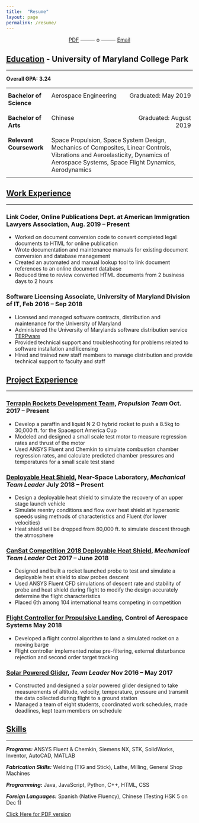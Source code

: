 ```yaml
---
title:  "Resume"
layout: page 
permalink: /resume/
---
```

<center>
<a href="/resume/A_Danao-Schroeder_resume_2019-10.pdf" class="btn btn-success" target="_blank" >PDF</a>
     &#11835; o &#11835;
<a href="mailto:{{ site.email }}" title="Email" class="btn btn-success" target="_blank"> Email </a>
</center>

## [Education](/resume/#education)  -  University of Maryland College Park

---

**Overall GPA:**  **3.24**

<style type="text/css">
.tg  {border-collapse:collapse;border-spacing:0;}
.tg td{padding:10px 5px;overflow:hidden;word-break:normal;}
.tg th{font-weight:normal;padding:10px 5px;border-width:1px;overflow:hidden;word-break:normal;}
.tg .tg-1wig{font-weight:bold;text-align:left;vertical-align:top}
.tg .tg-lqy6{text-align:right;vertical-align:top}
.tg .tg-0lax{text-align:left;vertical-align:top}
@media screen and (max-width: 767px) {.tg {width: auto !important;}.tg col {width: auto !important;}.tg-wrap {overflow-x: auto;-webkit-overflow-scrolling: touch;}}</style>
<div class="tg-wrap"><table class="tg">
  <tr>
    <td class="tg-1wig">Bachelor of Science</td>
    <td class="tg-0lax">Aerospace Engineering</td>
    <td class="tg-lqy6">Graduated: May 2019</td>
  </tr>
  <tr>
    <td class="tg-1wig">Bachelor of Arts</td>
    <td class="tg-0lax">Chinese</td>
    <td class="tg-lqy6">Graduated: August 2019</td>
  </tr>
  <tr>
    <td class="tg-1wig">Relevant Coursework</td>
    <td class="tg-0lax" colspan="2">Space Propulsion, Space System Design, Mechanics of Composites, Linear Controls, Vibrations and Aeroelasticity, Dynamics of Aerospace Systems, Space Flight Dynamics, Aerodynamics</td>
  </tr>
</table></div>

## [Work Experience](/resume/#work)

---

### Link Coder, Online Publications Dept. at American Immigration Lawyers Association, Aug. 2019 – Present

- Worked on document conversion code to convert completed legal documents to HTML for online publication
- Wrote documentation and maintenance manuals for existing document conversion and database management
- Created an automated and manual lookup tool to link document references to an online document database
- Reduced time to review converted HTML documents from 2 business days to 2 hours

### Software Licensing Associate, University of Maryland Division of IT, Feb 2016 – Sep 2018

- Licensed and managed software contracts, distribution and maintenance for the University of Maryland
- Administered the University of Marylands software distribution service [TERPware](http://terpware.umd.edu)
- Provided technical support and troubleshooting for problems related to software installation and licensing
- Hired and trained new staff members to manage distribution and provide technical support to faculty and staff

## [Project Experience]()

---

### [Terrapin Rockets Development Team](), _Propulsion Team_ Oct. 2017 – Present

- Develop a paraffin and liquid N 2 O hybrid rocket to push a 8.5kg to 30,000 ft. for the Spaceport America Cup
- Modeled and designed a small scale test motor to measure regression rates and thrust of the motor
- Used ANSYS Fluent and Chemkin to simulate combustion chamber regression rates, and calculate predicted
    chamber pressures and temperatures for a small scale test stand

### [Deployable Heat Shield](), Near-Space Laboratory, _Mechanical Team Leader_ July 2018 – Present

- Design a deployable heat shield to simulate the recovery of an upper stage launch vehicle
- Simulate reentry conditions and flow over heat shield at hypersonic speeds using methods of characteristics and
    Fluent (for lower velocities)
- Heat shield will be dropped from 80,000 ft. to simulate descent through the atmosphere

### [CanSat Competition 2018 Deployable Heat Shield](), _Mechanical Team Leader_ Oct 2017 – June 2018

- Designed and built a rocket launched probe to test and simulate a deployable heat shield to slow probes descent
- Used ANSYS Fluent CFD simulations of descent rate and stability of probe and heat shield during flight to
    modify the design accurately determine the flight characteristics
- Placed 6th among 104 international teams competing in competition

### [Flight Controller for Propulsive Landing](), Control of Aerospace Systems May 2018

- Developed a flight control algorithm to land a simulated rocket on a moving barge
- Flight controller implemented noise pre-filtering, external disturbance rejection and second order target tracking

### [Solar Powered Glider](), _Team Leader_ Nov 2016 – May 2017

- Constructed and designed a solar powered glider designed to take measurements of altitude, velocity, temperature,
    pressure and transmit the data collected during flight to a ground station
- Managed a team of eight students, coordinated work schedules, made deadlines, kept team members on schedule

## [Skills](/#)

---

___Programs:___ ANSYS Fluent & Chemkin, Siemens NX, STK, SolidWorks, Inventor, AutoCAD, MATLAB

___Fabrication Skills:___ Welding (TIG and Stick), Lathe, Milling, General Shop Machines

___Programming:___ Java, JavaScript, Python, C++, HTML, CSS

___Foreign Languages:___ Spanish (Native Fluency), Chinese (Testing HSK 5 on Dec 1)

[Click Here for PDF version](/resume/A_Danao-Schroeder_resume_2019-10.pdf)
